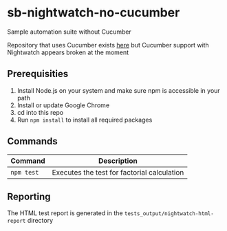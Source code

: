 # sb-nightwatch-no-cucumber

Sample automation suite without Cucumber

Repository that uses Cucumber exists [here](https://github.com/BinaryJava/sb-nightwatch) but Cucumber support with Nightwatch appears broken at the moment

## Prerequisities

1. Install Node.js on your system and make sure npm is accessible in your path
1. Install or update Google Chrome
1. cd into this repo
1. Run `npm install` to install all required packages

## Commands

| Command    | Description                                 |
| ---------- | --------------------------------------------|
| `npm test` | Executes the test for factorial calculation |

## Reporting

The HTML test report is generated in the `tests_output/nightwatch-html-report` directory
